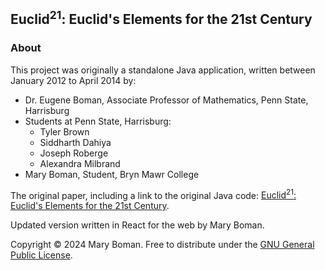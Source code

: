 ## Euclid<sup>21</sup>: Euclid's Elements for the 21st Century

### About

This project was originally a standalone Java application, written between January 2012 to April 2014 by:

 * Dr. Eugene Boman, Associate Professor of Mathematics, Penn State, Harrisburg
 * Students at Penn State, Harrisburg:
    * Tyler Brown
    * Siddharth Dahiya
    * Joseph Roberge
    * Alexandra Milbrand
 * Mary Boman, Student, Bryn Mawr College

 The original paper, including a link to the original Java code: [Euclid<sup>21</sup>: Euclid's Elements for the 21st Century](https://old.maa.org/press/periodicals/convergence/euclid21-euclids-elements-for-the-21st-century).

 Updated version written in React for the web by Mary Boman.

 Copyright © 2024 Mary Boman. Free to distribute under the [GNU General Public License](https://www.gnu.org/licenses/#GPL).
